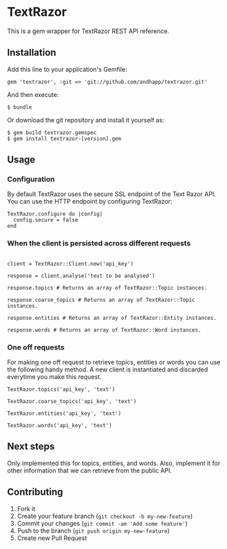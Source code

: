 # TextRazor

This is a gem wrapper for TextRazor REST API reference.

## Installation



Add this line to your application's Gemfile:

    gem 'textrazor', :git => 'git://github.com/andhapp/textrazor.git'

And then execute:

    $ bundle

Or download the git repository and install it yourself as:

    $ gem build textrazor.gemspec
    $ gem install textrazor-[version].gem

## Usage

### Configuration

By default TextRazor uses the secure SSL endpoint of the Text Razor API.
You can use the HTTP endpoint by configuring TextRazor:

```
TextRazor.configure do |config|
  config.secure = false
end
```

### When the client is persisted across different requests

```

client = TextRazor::Client.new('api_key')

response = client.analyse('text to be analysed')

response.topics # Returns an array of TextRazor::Topic instances.

response.coarse_topics # Returns an array of TextRazor::Topic instances.

response.entities # Returns an array of TextRazor::Entity instances.

response.words # Returns an array of TextRazor::Word instances.

```

### One off requests

For making one off request to retrieve topics, entities or words you
can use the following handy method. A new client is instantiated and
discarded everytime you make this request.

```
TextRazor.topics('api_key', 'text')

TextRazor.coarse_topics('api_key', 'text')

TextRazor.entities('api_key', 'text')

TextRazor.words('api_key', 'text')

```

## Next steps

Only implemented this for topics, entities, and words. Also, implement
it for other information that we can retrieve from the public API.


## Contributing

1. Fork it
2. Create your feature branch (`git checkout -b my-new-feature`)
3. Commit your changes (`git commit -am 'Add some feature'`)
4. Push to the branch (`git push origin my-new-feature`)
5. Create new Pull Request

